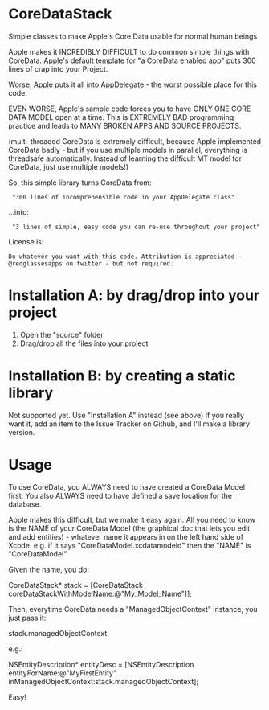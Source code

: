 CoreDataStack
=============

Simple classes to make Apple&#39;s Core Data usable for normal human beings

Apple makes it INCREDIBLY DIFFICULT to do common simple things with CoreData. Apple's default template for "a CoreData enabled app" puts 300 lines of crap into your Project.

Worse, Apple puts it all into AppDelegate - the worst possible place for this code.

EVEN WORSE, Apple's sample code forces you to have ONLY ONE CORE DATA MODEL open at a time. This is EXTREMELY BAD programming practice and leads to MANY BROKEN APPS AND SOURCE PROJECTS.

(multi-threaded CoreData is extremely difficult, because Apple implemented CoreData badly - but if you use multiple models in parallel, everything is threadsafe automatically. Instead of learning the difficult MT model for CoreData, just use multiple models!)

So, this simple library turns CoreData from:

     "300 lines of incomprehensible code in your AppDelegate class"

...into:

     "3 lines of simple, easy code you can re-use throughout your project"

License is:

    Do whatever you want with this code. Attribution is appreciated - @redglassesapps on twitter - but not required.


Installation A: by drag/drop into your project
=====

1. Open the "source" folder
2. Drag/drop all the files into your project


Installation B: by creating a static library
=====

Not supported yet. Use "Installation A" instead (see above) If you really want it, add an item to the Issue Tracker on Github, and I'll make a library version.


Usage
=====

To use CoreData, you ALWAYS need to have created a CoreData Model first. You also ALWAYS need to have defined a save location for the database.

Apple makes this difficult, but we make it easy again. All you need to know is the NAME of your CoreData Model (the graphical doc that lets you edit and add entities) - whatever name it appears in on the left hand side of Xcode. e.g. if it says "CoreDataModel.xcdatamodeld" then the "NAME" is "CoreDataModel"

Given the name, you do:

CoreDataStack* stack = [CoreDataStack coreDataStackWithModelName:@"My_Model_Name"]];

Then, everytime CoreData needs a "ManagedObjectContext" instance, you just pass it:

stack.managedObjectContext

e.g.:

NSEntityDescription* entityDesc = [NSEntityDescription entityForName:@"MyFirstEntity" inManagedObjectContext:stack.managedObjectContext];

Easy!